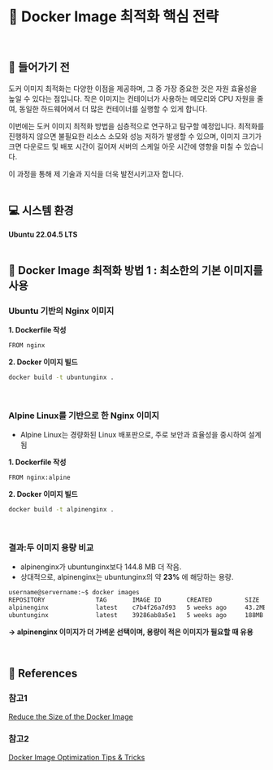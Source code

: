 # 🐳 Docker Image 최적화 핵심 전략
<br/>

## 🚪 들어가기 전
도커 이미지 최적화는 다양한 이점을 제공하며, 그 중 가장 중요한 것은 자원 효율성을 높일 수 있다는 점입니다. 작은 이미지는 컨테이너가 사용하는 메모리와 CPU 자원을 줄여, 동일한 하드웨어에서 더 많은 컨테이너를 실행할 수 있게 합니다.

이번에는 도커 이미지 최적화 방법을 심층적으로 연구하고 탐구할 예정입니다. 최적화를 진행하지 않으면 불필요한 리소스 소모와 성능 저하가 발생할 수 있으며, 이미지 크기가 크면 다운로드 및 배포 시간이 길어져 서버의 스케일 아웃 시간에 영향을 미칠 수 있습니다.

이 과정을 통해 제 기술과 지식을 더욱 발전시키고자 합니다.
<br/><br/>

## 💻 시스템 환경
**Ubuntu 22.04.5 LTS**
<br/><br/>

## 🔧 Docker Image 최적화 방법 1 : 최소한의 기본 이미지를 사용
### Ubuntu 기반의 Nginx 이미지 
**1. Dockerfile 작성**
```bash
FROM nginx
```
**2. Docker 이미지 빌드**
```bash
docker build -t ubuntunginx .
```
<br/>

### Alpine Linux를 기반으로 한 Nginx 이미지
- Alpine Linux는 경량화된 Linux 배포판으로, 주로 보안과 효율성을 중시하여 설계됨 <br/>

**1. Dockerfile 작성**
```bash
FROM nginx:alpine
```
**2. Docker 이미지 빌드**
```bash
docker build -t alpinenginx .
```

<br/>

### 결과:두 이미지 용량 비교
 - alpinenginx가 ubuntunginx보다 144.8 MB 더 작음.
 - 상대적으로, alpinenginx는 ubuntunginx의 약 **23%** 에 해당하는 용량.
```bash
username@servername:~$ docker images
REPOSITORY              TAG       IMAGE ID       CREATED         SIZE
alpinenginx             latest    c7b4f26a7d93   5 weeks ago     43.2MB
ubuntunginx             latest    39286ab8a5e1   5 weeks ago     188MB
```
**→ alpinenginx 이미지가 더 가벼운 선택이며, 용량이 적은 이미지가 필요할 때 유용**

<br/>

## 🧪 References
### 참고1
[Reduce the Size of the Docker Image](https://faun.pub/reduce-the-size-of-the-docker-image-e6895b653419)

### 참고2
[Docker Image Optimization Tips & Tricks](https://overcast.blog/docker-image-optimization-tips-tricks-6a17f687162b)


